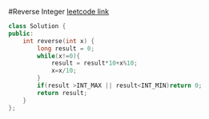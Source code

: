 #Reverse Integer [leetcode link](https://leetcode.com/problems/reverse-integer/)
```cpp
class Solution {
public:
    int reverse(int x) {
        long result = 0;
        while(x!=0){
            result = result*10+x%10;
            x=x/10;
        }
        if(result >INT_MAX || result<INT_MIN)return 0;
        return result;
    }
};
```